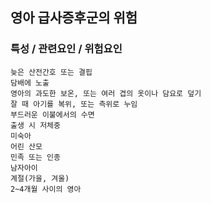 ## 영아 급사증후군의 위험



### 특성 / 관련요인 / 위험요인

>   

    늦은 산전간호 또는 결핍
    담배에 노출
    영아의 과도한 보온, 또는 여러 겹의 옷이나 담요로 덮기
    잘 때 아기를 복위, 또는 측위로 누임
    부드러운 이불에서의 수면
    출생 시 저체중
    미숙아
    어린 산모
    민족 또는 인종
    남자아이
    계절(가을, 겨울)
    2~4개월 사이의 영아
